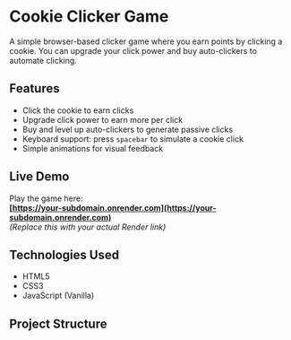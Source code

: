 # Cookie Clicker Game

A simple browser-based clicker game where you earn points by clicking a cookie. You can upgrade your click power and buy auto-clickers to automate clicking.

## Features

- Click the cookie to earn clicks
- Upgrade click power to earn more per click
- Buy and level up auto-clickers to generate passive clicks
- Keyboard support: press `spacebar` to simulate a cookie click
- Simple animations for visual feedback

## Live Demo

Play the game here:  
**[https://your-subdomain.onrender.com](https://your-subdomain.onrender.com)**  
*(Replace this with your actual Render link)*

## Technologies Used

- HTML5
- CSS3
- JavaScript (Vanilla)

## Project Structure

